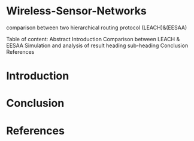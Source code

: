 # Wireless-Sensor-Networks
comparison between two hierarchical routing protocol (LEACH)&amp;(EESAA)

Table of content:
Abstract
Introduction
Comparison between LEACH & EESAA
Simulation and analysis of result heading sub-heading
Conclusion
References

# Introduction

# Conclusion

# References
